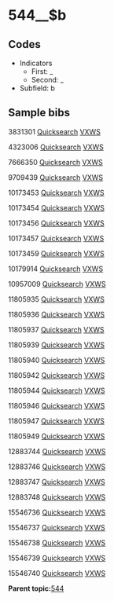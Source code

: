 # 544\_\_$b

## Codes

-   Indicators
    -   First: \_
    -   Second: \_
-   Subfield: b

## Sample bibs

3831301 [Quicksearch](https://search.library.yale.edu/catalog/3831301) [VXWS](http://prodorbis.library.yale.edu:7014/vxws/GetHoldingsService?bibId=3831301)

4323006 [Quicksearch](https://search.library.yale.edu/catalog/4323006) [VXWS](http://prodorbis.library.yale.edu:7014/vxws/GetHoldingsService?bibId=4323006)

7666350 [Quicksearch](https://search.library.yale.edu/catalog/7666350) [VXWS](http://prodorbis.library.yale.edu:7014/vxws/GetHoldingsService?bibId=7666350)

9709439 [Quicksearch](https://search.library.yale.edu/catalog/9709439) [VXWS](http://prodorbis.library.yale.edu:7014/vxws/GetHoldingsService?bibId=9709439)

10173453 [Quicksearch](https://search.library.yale.edu/catalog/10173453) [VXWS](http://prodorbis.library.yale.edu:7014/vxws/GetHoldingsService?bibId=10173453)

10173454 [Quicksearch](https://search.library.yale.edu/catalog/10173454) [VXWS](http://prodorbis.library.yale.edu:7014/vxws/GetHoldingsService?bibId=10173454)

10173456 [Quicksearch](https://search.library.yale.edu/catalog/10173456) [VXWS](http://prodorbis.library.yale.edu:7014/vxws/GetHoldingsService?bibId=10173456)

10173457 [Quicksearch](https://search.library.yale.edu/catalog/10173457) [VXWS](http://prodorbis.library.yale.edu:7014/vxws/GetHoldingsService?bibId=10173457)

10173459 [Quicksearch](https://search.library.yale.edu/catalog/10173459) [VXWS](http://prodorbis.library.yale.edu:7014/vxws/GetHoldingsService?bibId=10173459)

10179914 [Quicksearch](https://search.library.yale.edu/catalog/10179914) [VXWS](http://prodorbis.library.yale.edu:7014/vxws/GetHoldingsService?bibId=10179914)

10957009 [Quicksearch](https://search.library.yale.edu/catalog/10957009) [VXWS](http://prodorbis.library.yale.edu:7014/vxws/GetHoldingsService?bibId=10957009)

11805935 [Quicksearch](https://search.library.yale.edu/catalog/11805935) [VXWS](http://prodorbis.library.yale.edu:7014/vxws/GetHoldingsService?bibId=11805935)

11805936 [Quicksearch](https://search.library.yale.edu/catalog/11805936) [VXWS](http://prodorbis.library.yale.edu:7014/vxws/GetHoldingsService?bibId=11805936)

11805937 [Quicksearch](https://search.library.yale.edu/catalog/11805937) [VXWS](http://prodorbis.library.yale.edu:7014/vxws/GetHoldingsService?bibId=11805937)

11805939 [Quicksearch](https://search.library.yale.edu/catalog/11805939) [VXWS](http://prodorbis.library.yale.edu:7014/vxws/GetHoldingsService?bibId=11805939)

11805940 [Quicksearch](https://search.library.yale.edu/catalog/11805940) [VXWS](http://prodorbis.library.yale.edu:7014/vxws/GetHoldingsService?bibId=11805940)

11805942 [Quicksearch](https://search.library.yale.edu/catalog/11805942) [VXWS](http://prodorbis.library.yale.edu:7014/vxws/GetHoldingsService?bibId=11805942)

11805944 [Quicksearch](https://search.library.yale.edu/catalog/11805944) [VXWS](http://prodorbis.library.yale.edu:7014/vxws/GetHoldingsService?bibId=11805944)

11805946 [Quicksearch](https://search.library.yale.edu/catalog/11805946) [VXWS](http://prodorbis.library.yale.edu:7014/vxws/GetHoldingsService?bibId=11805946)

11805947 [Quicksearch](https://search.library.yale.edu/catalog/11805947) [VXWS](http://prodorbis.library.yale.edu:7014/vxws/GetHoldingsService?bibId=11805947)

11805949 [Quicksearch](https://search.library.yale.edu/catalog/11805949) [VXWS](http://prodorbis.library.yale.edu:7014/vxws/GetHoldingsService?bibId=11805949)

12883744 [Quicksearch](https://search.library.yale.edu/catalog/12883744) [VXWS](http://prodorbis.library.yale.edu:7014/vxws/GetHoldingsService?bibId=12883744)

12883746 [Quicksearch](https://search.library.yale.edu/catalog/12883746) [VXWS](http://prodorbis.library.yale.edu:7014/vxws/GetHoldingsService?bibId=12883746)

12883747 [Quicksearch](https://search.library.yale.edu/catalog/12883747) [VXWS](http://prodorbis.library.yale.edu:7014/vxws/GetHoldingsService?bibId=12883747)

12883748 [Quicksearch](https://search.library.yale.edu/catalog/12883748) [VXWS](http://prodorbis.library.yale.edu:7014/vxws/GetHoldingsService?bibId=12883748)

15546736 [Quicksearch](https://search.library.yale.edu/catalog/15546736) [VXWS](http://prodorbis.library.yale.edu:7014/vxws/GetHoldingsService?bibId=15546736)

15546737 [Quicksearch](https://search.library.yale.edu/catalog/15546737) [VXWS](http://prodorbis.library.yale.edu:7014/vxws/GetHoldingsService?bibId=15546737)

15546738 [Quicksearch](https://search.library.yale.edu/catalog/15546738) [VXWS](http://prodorbis.library.yale.edu:7014/vxws/GetHoldingsService?bibId=15546738)

15546739 [Quicksearch](https://search.library.yale.edu/catalog/15546739) [VXWS](http://prodorbis.library.yale.edu:7014/vxws/GetHoldingsService?bibId=15546739)

15546740 [Quicksearch](https://search.library.yale.edu/catalog/15546740) [VXWS](http://prodorbis.library.yale.edu:7014/vxws/GetHoldingsService?bibId=15546740)

**Parent topic:**[544](../../tags/544/544.md)

